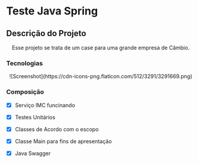 # Teste Java Spring

## Descrição do Projeto
<p align="center">Esse projeto se trata de um case para uma grande empresa de Câmbio.</p>

### Tecnologias
<p align="center">
  ![Screenshot](https://cdn-icons-png.flaticon.com/512/3291/3291669.png)
</p>

### Composição

- [x] Serviço IMC funcinando
- [x] Testes Unitários
- [x] Classes de Acordo com o escopo
- [x] Classe Main para fins de apresentação
- [x] Java Swagger

